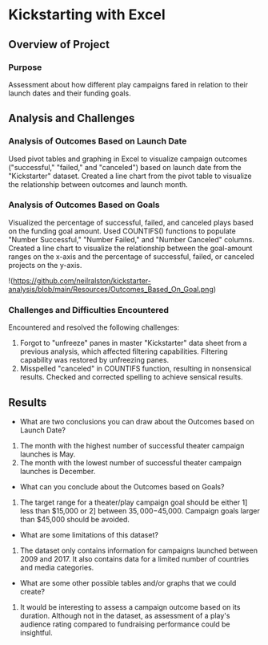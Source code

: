 # Kickstarting with Excel

## Overview of Project

### Purpose
Assessment about how different play campaigns fared in relation to their launch dates and their funding goals.

## Analysis and Challenges

### Analysis of Outcomes Based on Launch Date
Used pivot tables and graphing in Excel to visualize campaign outcomes ("successful," "failed," and "canceled") based on launch date from the "Kickstarter" dataset.
Created a line chart from the pivot table to visualize the relationship between outcomes and launch month.

### Analysis of Outcomes Based on Goals
Visualized the percentage of successful, failed, and canceled plays based on the funding goal amount. 
Used COUNTIFS() functions to populate "Number Successful," "Number Failed," and "Number Canceled" columns.
Created a line chart to visualize the relationship between the goal-amount ranges on the x-axis and the percentage of successful, failed, or canceled projects on the y-axis. 

!(https://github.com/neilralston/kickstarter-analysis/blob/main/Resources/Outcomes_Based_On_Goal.png)

### Challenges and Difficulties Encountered
Encountered and resolved the following challenges:
1. Forgot to "unfreeze" panes in master "Kickstarter" data sheet from a previous analysis, which affected filtering capabilities.  Filtering capability was restored by unfreezing panes.
2. Misspelled "canceled" in COUNTIFS function, resulting in nonsensical results.  Checked and corrected spelling to achieve sensical results.

## Results

- What are two conclusions you can draw about the Outcomes based on Launch Date?
1. The month with the highest number of successful theater campaign launches is May.
2. The month with the lowest number of successful theater campaign launches is December.

- What can you conclude about the Outcomes based on Goals?
1. The target range for a theater/play campaign goal should be either 1] less than $15,000 or 2] between $35,000-$45,000.  Campaign goals larger than $45,000 should be avoided.

- What are some limitations of this dataset?
1. The dataset only contains information for campaigns launched between 2009 and 2017. It also contains data for a limited number of countries and media categories.

- What are some other possible tables and/or graphs that we could create?
1. It would be interesting to assess a campaign outcome based on its duration.  Although not in the dataset, as assessment of a play's audience rating compared to fundraising performance could be insightful.

